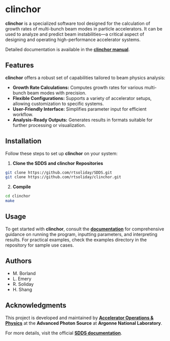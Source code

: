 # clinchor

**clinchor** is a specialized software tool designed for the calculation of growth rates of multi-bunch beam modes in particle accelerators. It can be used to analyze and predict beam instabilities—a critical aspect of designing and operating high-performance accelerator systems.

Detailed documentation is available in the **[clinchor manual](https://ops.aps.anl.gov/manuals/spiffe_latest/spiffe.pdf)**.

## Features
**clinchor** offers a robust set of capabilities tailored to beam physics analysis:
- **Growth Rate Calculations:** Computes growth rates for various multi-bunch beam modes with precision.
- **Flexible Configurations:** Supports a variety of accelerator setups, allowing customization to specific systems.
- **User-Friendly Interface:** Simplifies parameter input for efficient workflow.
- **Analysis-Ready Outputs:** Generates results in formats suitable for further processing or visualization.

## Installation
Follow these steps to set up **clinchor** on your system:
1. **Clone the SDDS and clinchor Repositories**
```sh
git clone https://github.com/rtsoliday/SDDS.git
git clone https://github.com/rtsoliday/clinchor.git
```
2. **Compile**
```sh
cd clinchor
make
```

## Usage
To get started with **clinchor**, consult the **[documentation](https://ops.aps.anl.gov/manuals/spiffe_latest/spiffe.pdf)** for comprehensive guidance on running the program, inputting parameters, and interpreting results. For practical examples, check the examples directory in the repository for sample use cases.

## Authors
- M. Borland
- L. Emery
- R. Soliday
- H. Shang

## Acknowledgments
This project is developed and maintained by **[Accelerator Operations & Physics](https://www.aps.anl.gov/Accelerator-Operations-Physics)** at the **Advanced Photon Source** at **Argonne National Laboratory**.

For more details, visit the official **[SDDS documentation](https://www.aps.anl.gov/Accelerator-Operations-Physics/Documentation)**.

